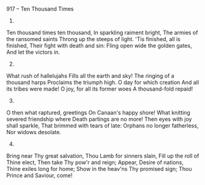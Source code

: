 917 – Ten Thousand Times


1.
Ten thousand times ten thousand,
In sparkling raiment bright,
The armies of the ransomed saints
Throng up the steeps of light.
'Tis finished, all is finished,
Their fight with death and sin:
Fling open wide the golden gates,
And let the victors in.

2.
What rush of hallelujahs
Fills all the earth and sky!
The ringing of a thousand harps
Proclaims the triumph high.
O day for which creation
And all its tribes were made!
O joy, for all its former woes
A thousand-fold repaid!

3.
O then what raptured, greetings
On Canaan's happy shore!
What knitting severed friendship where
Death partings are no more!
Then eyes with joy shall sparkle,
That brimmed with tears of late:
Orphans no longer fatherless,
Nor widows desolate.

4.
Bring near Thy great salvation,
Thou Lamb for sinners slain,
Fill up the roll of Thine elect,
Then take Thy pow'r and reign;
Appear, Desire of nations,
Thine exiles long for home;
Show in the heav'ns Thy promised sign;
Thou Prince and Saviour, come!
